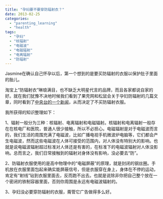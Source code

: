 ```yaml
---
title: "孕妇要不要穿防辐射衣？"
date: 2013-02-25
categories: 
  - "parenting_learning"
  - "health"
tags: 
  - "孕妇"
  - "核辐射"
  - "电磁波"
  - "电磁辐射"
  - "电离辐射"
  - "防辐射"
---
```


Jasmine在确认自己怀孕以后，第一个想到的是要买防辐射的衣服以保护肚子里面的胎儿。

淘宝上“防辐射衣”琳琅满目，也不缺乏大明星代言的品牌，而且各家都说自家的好。就在我们犹豫不决地时候我们看到了果壳网和松鼠会关于孕妇防辐射的几篇文章，同时看到了[中央台的一个新闻](http://video.sina.com.cn/p/finance/20111219/093761613129.html "央视曝光孕妇防辐射服穿了危害反而更大")，从而决定了不买防辐射衣服。

我所获得的知识整理如下：

1、辐射一般分为三种：核辐射、电离辐射和电磁辐射。核辐射和电离辐射一般存在在核电厂和医院，普通人很少接触，所以不必担心。电磁辐射是对于电磁波而言的，我们生活的周围充满了电磁波，比如广播电视手机微波炉电脑等，它们都会产生电磁波，然而这些电磁波在人体可接受的范围内，对人体没有特别大的影响。也就是说电磁波辐射超过标准对人体还是有害的，在标准下的电磁波辐射对人体没影响。总而言之，我们日常接触到的辐射对身体没有影响，没必要去“防”。

2、防辐射衣服使用的是高中物理中的“电磁屏蔽”的原理，就是封闭的钢丝圈。手机放在衣服里面包起来确实能屏蔽信号，但是衣服穿在身上，身体在不停的运动，肯定有“射线”钻到衣服里面去，反而跑不出去。也就是说除非你把自己整个放在一个密闭的铁制容器里面，否则你周围是永远有电磁波辐射的。

3、孕妇没必要穿防辐射的衣服，甭管它广告做得多么好。
